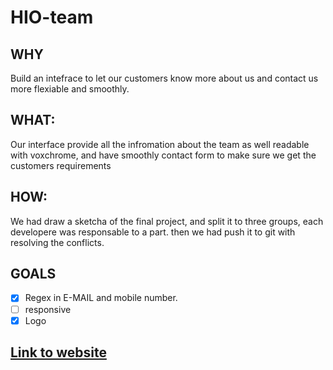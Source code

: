 # HIO-team

## WHY
 Build an intefrace to let our customers  know more about us and contact us more flexiable and smoothly.
## WHAT:
 Our interface provide all the infromation about the team as well readable with voxchrome, and have smoothly contact form to   make sure we get the 
 customers requirements 
 ## HOW:
 We had draw a sketcha of the final project, and split it to three groups, each developere was responsable to a part.
 then we had push it to git with resolving the conflicts.
 
 ## GOALS
 - [x] Regex in E-MAIL and mobile number.
 - [ ] responsive
 - [x] Logo
 
 ## [Link to website]()
 
